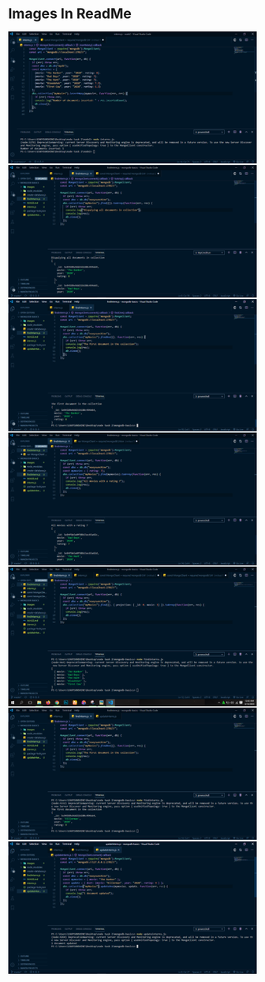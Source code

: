 # Images In ReadMe

![](images/INTERNS-insert-document.PNG)
![](images/INTERNS-Dispalying-all-documents-in-collection.PNG)
![](images/FINDINTERNS-the-first-document-in-the-collection.PNG)
![](images/FINDINTERNS-All-movies-with-a-rating-of-7.PNG)
![](images/FINDINTERNS-Return-only-movie-titles-with-a-projection.PNG)
![](images/UPDATED-The-first-document-in-the-collection.PNG)
![](images/UPDATEINTERNS-1-document-updated.PNG)
